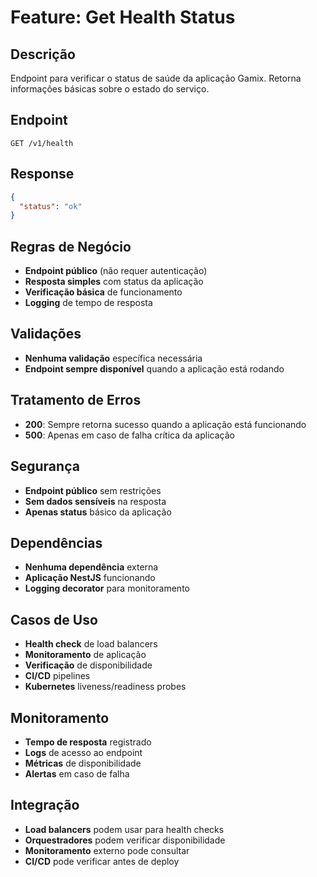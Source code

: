 # Feature: Get Health Status

## Descrição
Endpoint para verificar o status de saúde da aplicação Gamix. Retorna informações básicas sobre o estado do serviço.

## Endpoint
`GET /v1/health`

## Response
```json
{
  "status": "ok"
}
```

## Regras de Negócio
- **Endpoint público** (não requer autenticação)
- **Resposta simples** com status da aplicação
- **Verificação básica** de funcionamento
- **Logging** de tempo de resposta

## Validações
- **Nenhuma validação** específica necessária
- **Endpoint sempre disponível** quando a aplicação está rodando

## Tratamento de Erros
- **200**: Sempre retorna sucesso quando a aplicação está funcionando
- **500**: Apenas em caso de falha crítica da aplicação

## Segurança
- **Endpoint público** sem restrições
- **Sem dados sensíveis** na resposta
- **Apenas status** básico da aplicação

## Dependências
- **Nenhuma dependência** externa
- **Aplicação NestJS** funcionando
- **Logging decorator** para monitoramento

## Casos de Uso
- **Health check** de load balancers
- **Monitoramento** de aplicação
- **Verificação** de disponibilidade
- **CI/CD** pipelines
- **Kubernetes** liveness/readiness probes

## Monitoramento
- **Tempo de resposta** registrado
- **Logs** de acesso ao endpoint
- **Métricas** de disponibilidade
- **Alertas** em caso de falha

## Integração
- **Load balancers** podem usar para health checks
- **Orquestradores** podem verificar disponibilidade
- **Monitoramento** externo pode consultar
- **CI/CD** pode verificar antes de deploy
